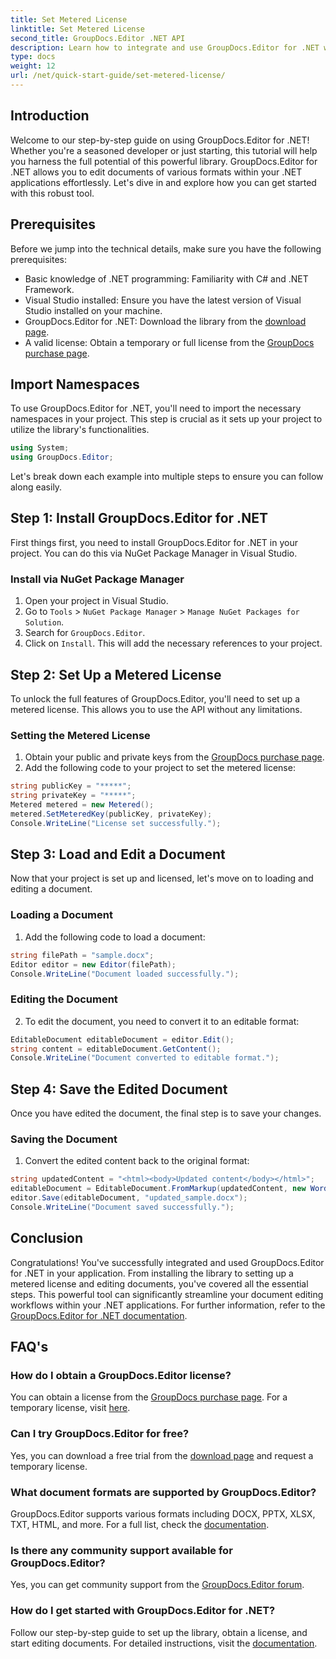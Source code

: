 ```yaml
---
title: Set Metered License
linktitle: Set Metered License
second_title: GroupDocs.Editor .NET API
description: Learn how to integrate and use GroupDocs.Editor for .NET with our comprehensive guide. Unlock powerful document editing features within your .NET applications.
type: docs
weight: 12
url: /net/quick-start-guide/set-metered-license/
---
```

## Introduction
Welcome to our step-by-step guide on using GroupDocs.Editor for .NET! Whether you're a seasoned developer or just starting, this tutorial will help you harness the full potential of this powerful library. GroupDocs.Editor for .NET allows you to edit documents of various formats within your .NET applications effortlessly. Let's dive in and explore how you can get started with this robust tool.
## Prerequisites
Before we jump into the technical details, make sure you have the following prerequisites:
- Basic knowledge of .NET programming: Familiarity with C# and .NET Framework.
- Visual Studio installed: Ensure you have the latest version of Visual Studio installed on your machine.
- GroupDocs.Editor for .NET: Download the library from the [download page](https://releases.groupdocs.com/editor/net/).
- A valid license: Obtain a temporary or full license from the [GroupDocs purchase page](https://purchase.groupdocs.com/temporary-license/).
## Import Namespaces
To use GroupDocs.Editor for .NET, you'll need to import the necessary namespaces in your project. This step is crucial as it sets up your project to utilize the library's functionalities.
```csharp
using System;
using GroupDocs.Editor;
```
Let's break down each example into multiple steps to ensure you can follow along easily.
## Step 1: Install GroupDocs.Editor for .NET
First things first, you need to install GroupDocs.Editor for .NET in your project. You can do this via NuGet Package Manager in Visual Studio.
### Install via NuGet Package Manager
1. Open your project in Visual Studio.
2. Go to `Tools` > `NuGet Package Manager` > `Manage NuGet Packages for Solution`.
3. Search for `GroupDocs.Editor`.
4. Click on `Install`.
This will add the necessary references to your project.
## Step 2: Set Up a Metered License
To unlock the full features of GroupDocs.Editor, you'll need to set up a metered license. This allows you to use the API without any limitations.
### Setting the Metered License
1. Obtain your public and private keys from the [GroupDocs purchase page](https://purchase.groupdocs.com/temporary-license/).
2. Add the following code to your project to set the metered license:
```csharp
string publicKey = "*****";
string privateKey = "*****";
Metered metered = new Metered();
metered.SetMeteredKey(publicKey, privateKey);
Console.WriteLine("License set successfully.");
```
## Step 3: Load and Edit a Document
Now that your project is set up and licensed, let's move on to loading and editing a document.
### Loading a Document
1. Add the following code to load a document:
```csharp
string filePath = "sample.docx";
Editor editor = new Editor(filePath);
Console.WriteLine("Document loaded successfully.");
```
### Editing the Document
2. To edit the document, you need to convert it to an editable format:
```csharp
EditableDocument editableDocument = editor.Edit();
string content = editableDocument.GetContent();
Console.WriteLine("Document converted to editable format.");
```
## Step 4: Save the Edited Document
Once you have edited the document, the final step is to save your changes.
### Saving the Document
1. Convert the edited content back to the original format:
```csharp
string updatedContent = "<html><body>Updated content</body></html>";
editableDocument = EditableDocument.FromMarkup(updatedContent, new WordProcessingSaveOptions());
editor.Save(editableDocument, "updated_sample.docx");
Console.WriteLine("Document saved successfully.");
```
## Conclusion
Congratulations! You've successfully integrated and used GroupDocs.Editor for .NET in your application. From installing the library to setting up a metered license and editing documents, you've covered all the essential steps. This powerful tool can significantly streamline your document editing workflows within your .NET applications. For further information, refer to the [GroupDocs.Editor for .NET documentation](https://reference.groupdocs.com/editor/net/).
## FAQ's
### How do I obtain a GroupDocs.Editor license?
You can obtain a license from the [GroupDocs purchase page](https://purchase.groupdocs.com/buy). For a temporary license, visit [here](https://purchase.groupdocs.com/temporary-license/).
### Can I try GroupDocs.Editor for free?
Yes, you can download a free trial from the [download page](https://releases.groupdocs.com/) and request a temporary license.
### What document formats are supported by GroupDocs.Editor?
GroupDocs.Editor supports various formats including DOCX, PPTX, XLSX, TXT, HTML, and more. For a full list, check the [documentation](https://reference.groupdocs.com/editor/net/).
### Is there any community support available for GroupDocs.Editor?
Yes, you can get community support from the [GroupDocs.Editor forum](https://forum.groupdocs.com/c/editor/20).
### How do I get started with GroupDocs.Editor for .NET?
Follow our step-by-step guide to set up the library, obtain a license, and start editing documents. For detailed instructions, visit the [documentation](https://reference.groupdocs.com/editor/net/).
